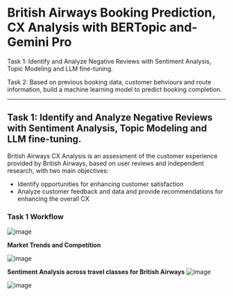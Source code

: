 # British Airways Booking Prediction, CX Analysis with BERTopic and-Gemini Pro
Task 1: Identify and Analyze Negative Reviews with Sentiment Analysis, Topic Modeling and LLM fine-tuning.

Task 2: Based on previous booking data, customer behviours and route information, build a machine learning model to predict booking completion. 

---
## Task 1: **Identify and Analyze Negative Reviews with Sentiment Analysis, Topic Modeling and LLM fine-tuning.**
British Airways CX Analysis is an assessment of the customer experience provided by British Airways, based on user reviews and independent research, with two main objectives:
- Identify opportunities for enhancing customer satisfaction
- Analyze customer feedback and data and provide recommendations for enhancing the overall CX

### Task 1 Workflow
![image](https://github.com/hantablack9/British-Airways-Booking-Prediction-CX-Analysis-with-BERTopic-and-Gemini-Pro/assets/101001907/464e1633-a858-4ff9-9ef2-3ca379a35e1b)


**Market Trends and Competition**

![image](https://github.com/hantablack9/British-Airways-Booking-Prediction-CX-Analysis-with-BERTopic-and-Gemini-Pro/assets/101001907/2cf98eaf-81db-427e-a85c-086621b2a9b8)

**Sentiment Analysis across travel classes for British Airways**
![image](https://github.com/hantablack9/British-Airways-Booking-Prediction-CX-Analysis-with-BERTopic-and-Gemini-Pro/assets/101001907/0fe9ea74-ab2d-4068-8b52-f23aa5517d7a)

![image](https://github.com/hantablack9/British-Airways-Booking-Prediction-CX-Analysis-with-BERTopic-and-Gemini-Pro/assets/101001907/aa048832-7915-44a9-bf64-bcff3a02e6f5)

